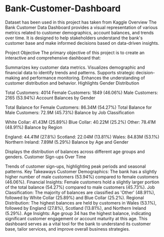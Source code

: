 # Bank-Customer-Dashboard
Dataset has been used in this project has taken from Kaggle
Overview
The Bank Customer Data Dashboard provides a visual representation of various metrics related to customer demographics, account balances, and trends over time. It is designed to help stakeholders understand the bank's customer base and make informed decisions based on data-driven insights.

Project Objective
The primary objective of this project is to create an interactive and comprehensive dashboard that:

Summarizes key customer data metrics.
Visualizes demographic and financial data to identify trends and patterns.
Supports strategic decision-making and performance monitoring.
Enhances the understanding of customer distribution and behavior.
Highlights
Gender Distribution

Total Customers: 4014
Female Customers: 1849 (46.06%)
Male Customers: 2165 (53.94%)
Account Balances by Gender

Total Balance for Female Customers: 86.34M (54.27%)
Total Balance for Male Customers: 72.9M (45.73%)
Balance by Job Classification

White Collar: 41.43M (25.89%)
Blue Collar: 40.22M (25.2%)
Other: 78.41M (48.91%)
Balance by Region

England: 44.41M (27.8%)
Scotland: 22.04M (13.81%)
Wales: 84.83M (53.1%)
Northern Ireland: 7.89M (5.29%)
Balance by Age and Gender

Displays the distribution of balances across different age groups and genders.
Customer Sign-ups Over Time

Trends of customer sign-ups, highlighting peak periods and seasonal patterns.
Key Takeaways
Customer Demographics: The bank has a slightly higher number of male customers (53.94%) compared to female customers (46.06%).
Financial Insights: Female customers hold a slightly larger portion of the total balance (54.27%) compared to male customers (45.73%).
Job Classification: The majority of balances are classified as 'Other' (48.91%), followed by White Collar (25.89%) and Blue Collar (25.2%).
Regional Distribution: The highest balances are held by customers in Wales (53.1%), followed by England (27.8%), Scotland (13.81%), and Northern Ireland (5.29%).
Age Insights: Age group 34 has the highest balance, indicating significant customer engagement or account maturity at this age.
This dashboard serves as a vital tool for the bank to understand its customer base, tailor services, and improve overall business strategies.









